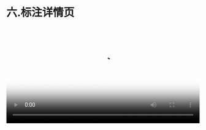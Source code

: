 # 六.标注详情页


<video src="http://d.lanhuapp.com/mark-detail.mp4" poster="../.gitbook/assets/poster_6.png" width="100%" controls></video>